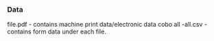 ### Data

file<id>.pdf - contains machine print data/electronic data
cobo all -all.csv - contains form data under each file.

